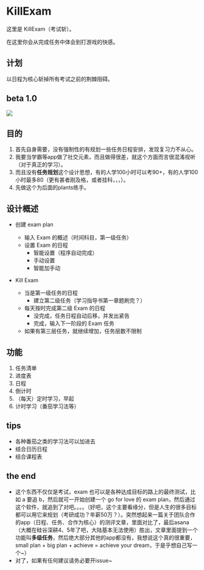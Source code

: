 KillExam
========
这里是 KillExam（考试斩）。

在这里你会从完成任务中体会到打游戏的快感。

计划
---
以日程为核心斩掉所有考试之前的荆棘阻碍。


beta 1.0
----
![](https://raw.githubusercontent.com/jnSimpler/KillExam/master/2015-03-03%2020_10_00.gif)

目的
----
1. 首先自身需要，没有强制性的有规划一些任务日程安排，发现复习力不从心。
2. 我要当学霸等app做了社交元素，而且做得很差，就这个方面而言很混淆视听（对于真正的学习）。
3. 而且没有**任务规划**这个设计思想，有的人学100小时可以考90+，有的人学100小时最多80（更有甚者刚及格，或者挂科，，，）。
3. 先做这个为后面的plants练手。

设计概述
---
- 创建 exam plan
	- 输入 Exam 的概述（时间科目，第一级任务）
	- 设置 Exam 的日程
		- 智能设置（程序自动完成）
		- 手动设置
		- 智能加手动

- Kill Exam
	- 当是第一级任务的日程
		- 建立第二级任务（学习指导书第一章题刷完？）
	- 每天按时完成第二级 Exam 的日程
		- 没完成，任务日程自动后移，并发出紧告
		- 完成，输入下一阶段的 Exam 任务
	- 如果有第三层任务，就继续增加，任务层数不限制

功能
----
1. 任务清单
2. 进度表
2. 日程
3. 倒计时
4. （每天）定时学习，早起
5. 计时学习（番茄学习法等）

tips
---
- 各种番茄之类的学习法可以加进去
- 结合日历日程
- 结合课程表


the end
----
- 这个东西不仅仅是考试，exam 也可以是各种达成目标的路上的最终测试，比如 a 要追 b，然后就可一开始创建一个 go for love 的 exam plan，然后通过这个软件，就追到了对吧。。。。（好吧，这个主要看缘分，但是人生的很多目标都可以用它来规划（考研成功？年薪50万？）。突然想起来一篇关于团队合作的app（日程、任务、合作为核心）的测评文章，里面对比了，最后asana（大概在硅谷深耕4、5年了吧，大陆基本无法使用）胜出，文章里面提到一个功能叫**多级任务**，然后绝大部分其他的app都没有，我想说这个真的很重要，small plan + big plan + achieve = achieve your dream，于是乎想自己写一个~）
- 对了，如果有任何建议请务必要开issue~